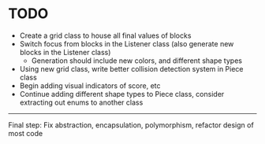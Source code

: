# TODO
* Create a grid class to house all final values of blocks
* Switch focus from blocks in the Listener class (also generate new blocks in the Listener class)
    * Generation should include new colors, and different shape types
* Using new grid class, write better collision detection system in Piece class
* Begin adding visual indicators of score, etc
* Continue adding different shape types to Piece class, consider extracting out enums to another class

***

Final step: Fix abstraction, encapsulation, polymorphism, refactor design of most code
